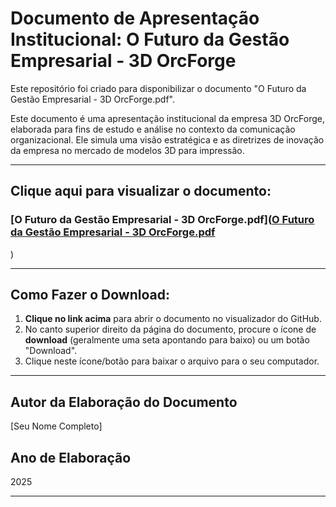 # Documento de Apresentação Institucional: O Futuro da Gestão Empresarial - 3D OrcForge

Este repositório foi criado para disponibilizar o documento "O Futuro da Gestão Empresarial - 3D OrcForge.pdf".

Este documento é uma apresentação institucional da empresa 3D OrcForge, elaborada para fins de estudo e análise no contexto da comunicação organizacional. Ele simula uma visão estratégica e as diretrizes de inovação da empresa no mercado de modelos 3D para impressão.

---

## **Clique aqui para visualizar o documento:**

### [O Futuro da Gestão Empresarial - 3D OrcForge.pdf]([O Futuro da Gestão Empresarial - 3D OrcForge.pdf](https://github.com/user-attachments/files/21022346/O.Futuro.da.Gestao.Empresarial.-.3D.OrcForge.pdf)
)

---

## Como Fazer o Download:

1.  **Clique no link acima** para abrir o documento no visualizador do GitHub.
2.  No canto superior direito da página do documento, procure o ícone de **download** (geralmente uma seta apontando para baixo) ou um botão "Download".
3.  Clique neste ícone/botão para baixar o arquivo para o seu computador.

---

## Autor da Elaboração do Documento

[Seu Nome Completo]

## Ano de Elaboração

2025

---
